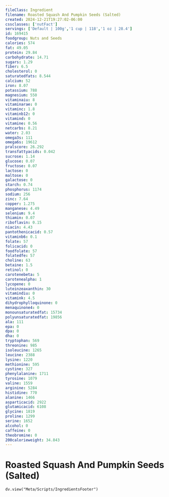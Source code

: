 ```yaml
---
fileClass: Ingredient
filename: Roasted Squash And Pumpkin Seeds (Salted)
created: 2024-12-21T19:27:02-06:00
cssclasses: ['nutFact']
servings: ['Default | 100g','1 cup | 118','1 oz | 28.4']
id: 169415
foodgroup: Nuts and Seeds
calories: 574
fat: 49.05
protein: 29.84
carbohydrate: 14.71
sugars: 1.29
fiber: 6.5
cholesterol: 0
saturatedfats: 8.544
calcium: 52
iron: 8.07
potassium: 788
magnesium: 550
vitaminaiu: 8
vitaminarae: 0
vitaminc: 1.8
vitaminb12: 0
vitamind: 0
vitamine: 0.56
netcarbs: 8.21
water: 2.03
omega3s: 111
omega6s: 19612
pralscore: 26.292
transfattyacids: 0.042
sucrose: 1.14
glucose: 0.07
fructose: 0.07
lactose: 0
maltose: 0
galactose: 0
starch: 0.74
phosphorus: 1174
sodium: 256
zinc: 7.64
copper: 1.275
manganese: 4.49
selenium: 9.4
thiamin: 0.07
riboflavin: 0.15
niacin: 4.43
pantothenicacid: 0.57
vitaminb6: 0.1
folate: 57
folicacid: 0
foodfolate: 57
folatedfe: 57
choline: 63
betaine: 1.5
retinol: 0
carotenebeta: 5
carotenealpha: 1
lycopene: 0
luteinzeaxanthin: 30
vitamindiu: 0
vitamink: 4.5
dihydrophylloquinone: 0
menaquinone4: 0
monounsaturatedfat: 15734
polyunsaturatedfat: 19856
ala: 111
epa: 0
dpa: 0
dha: 0
tryptophan: 569
threonine: 985
isoleucine: 1265
leucine: 2388
lysine: 1220
methionine: 595
cystine: 327
phenylalanine: 1711
tyrosine: 1079
valine: 1559
arginine: 5284
histidine: 770
alanine: 1466
asparticacid: 2922
glutamicacid: 6108
glycine: 1819
proline: 1299
serine: 1652
alcohol: 0
caffeine: 0
theobromine: 0
200calorieweight: 34.843
---
```


# Roasted Squash And Pumpkin Seeds (Salted)

```dataviewjs
dv.view("Meta/Scripts/IngredientsFooter")
```
